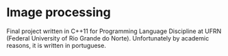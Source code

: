 # Image processing
Final project written in C++11 for Programming Language Discipline at UFRN (Federal University of Rio Grande do Norte).
Unfortunately by academic reasons, it is written in portuguese.
